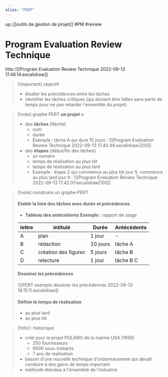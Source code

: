 ```yaml
---
alias: "PERT"
---
```

up::[[outils de gestion de projet]]
#PM #review 
# Program Evaluation Review Technique

title::![[Program Evaluation Review Technique 2022-09-13 17.46.14.excalidraw]]


> [!important] objectif
>  - étudier les précédences entre les tâches
>  - identifier les tâches critiques (qui doivent être faîtes sans perte de temps pour ne pas retarder l'ensemble du projet)


> [!note] graphe PERT
> **un projet =**
>  - des **tâches** (flèche)
>      - nom
>      - durée
>      - Exemple : tâche A qui dure 15 jours : ![[Program Evaluation Review Technique 2022-09-13 17.40.48.excalidraw|200]]
>  - des **étapes** (début/fin des tâches)
>      - un numéro
>      - temps de réalisation au plus tôt
>      - temps de réalisation au plus tard
>      - Exemple : étape 2 qui commence au plus tôt jour 5, commence au plus tard jour 9 : ![[Program Evaluation Review Technique 2022-09-13 17.42.07.excalidraw|100]]


> [!note] construire un graphe PERT
> #### Etablir la liste des tâches avec durée et précédences
>  - **Tableau des antécédents**
>  **Exemple :** rapport de stage
> 
> | lettre | intitulé             | Durée    | Antécédents |
> | ------ | -------------------- | -------- | ----------- |
> | A      | plan                 | 1 jour   | -           |
> | B      | rédaction            | 10 jours | tâche A     |
> | C      | création des figurec | 5 jours  | tâche B     |
> | D      | relecture            | 1 jour   | tâche B C   |
>  
> #### Dessiner les précédences
> ![[PERT exemple dessiner les précédences 2022-09-13 18.15.11.excalidraw]]
> #### Définir le temps de réalisation
>  - au plus tard
>  - au plus tôt

> [!info]- historique
>  - créé pour le projet POLARIS de la marine USA (1958)
>      - 250 fournisseurs
>      - 9000 sous-traitants
>      - 7 ans de réalisation
>  - besoin d'une nouvelle technique d'ordonnacement qui devait conduire à des gains de temps important
>  - méthode étendue à l'ensemble de l'industrie